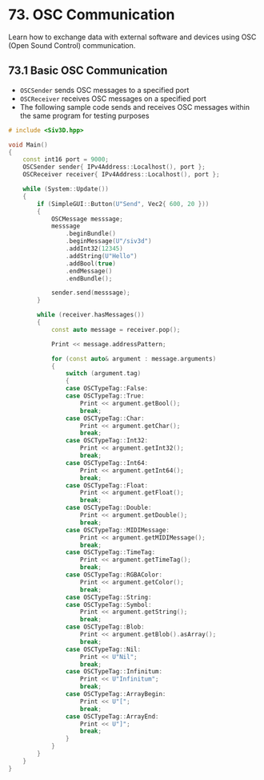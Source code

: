 # 73. OSC Communication
Learn how to exchange data with external software and devices using OSC (Open Sound Control) communication.

## 73.1 Basic OSC Communication
- `OSCSender` sends OSC messages to a specified port
- `OSCReceiver` receives OSC messages on a specified port
- The following sample code sends and receives OSC messages within the same program for testing purposes

```cpp
# include <Siv3D.hpp>

void Main()
{
	const int16 port = 9000;
	OSCSender sender{ IPv4Address::Localhost(), port };
	OSCReceiver receiver{ IPv4Address::Localhost(), port };

	while (System::Update())
	{
		if (SimpleGUI::Button(U"Send", Vec2{ 600, 20 }))
		{
			OSCMessage messsage;
			messsage
				.beginBundle()
				.beginMessage(U"/siv3d")
				.addInt32(12345)
				.addString(U"Hello")
				.addBool(true)
				.endMessage()
				.endBundle();

			sender.send(messsage);
		}

		while (receiver.hasMessages())
		{
			const auto message = receiver.pop();

			Print << message.addressPattern;

			for (const auto& argument : message.arguments)
			{
				switch (argument.tag)
				{
				case OSCTypeTag::False:
				case OSCTypeTag::True:
					Print << argument.getBool();
					break;
				case OSCTypeTag::Char:
					Print << argument.getChar();
					break;
				case OSCTypeTag::Int32:
					Print << argument.getInt32();
					break;
				case OSCTypeTag::Int64:
					Print << argument.getInt64();
					break;
				case OSCTypeTag::Float:
					Print << argument.getFloat();
					break;
				case OSCTypeTag::Double:
					Print << argument.getDouble();
					break;
				case OSCTypeTag::MIDIMessage:
					Print << argument.getMIDIMessage();
					break;
				case OSCTypeTag::TimeTag:
					Print << argument.getTimeTag();
					break;
				case OSCTypeTag::RGBAColor:
					Print << argument.getColor();
					break;
				case OSCTypeTag::String:
				case OSCTypeTag::Symbol:
					Print << argument.getString();
					break;
				case OSCTypeTag::Blob:
					Print << argument.getBlob().asArray();
					break;
				case OSCTypeTag::Nil:
					Print << U"Nil";
					break;
				case OSCTypeTag::Infinitum:
					Print << U"Infinitum";
					break;
				case OSCTypeTag::ArrayBegin:
					Print << U"[";
					break;
				case OSCTypeTag::ArrayEnd:
					Print << U"]";
					break;
				}
			}
		}
	}
}
```